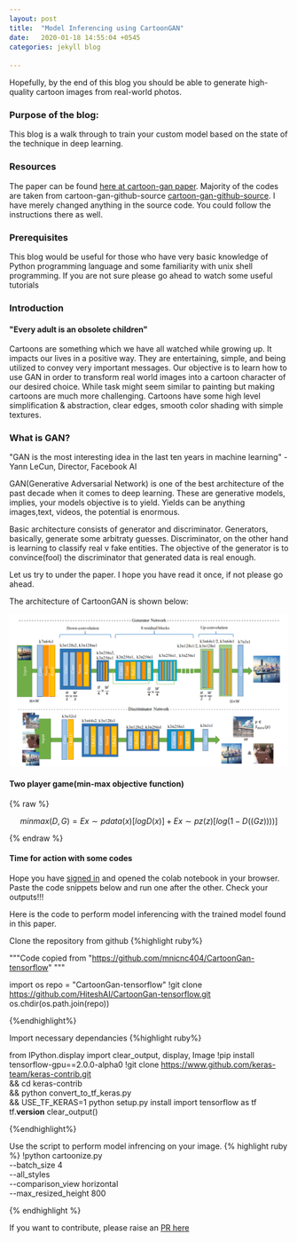 ```yaml
---
layout: post
title:  "Model Inferencing using CartoonGAN"
date:   2020-01-18 14:55:04 +0545
categories: jekyll blog

---
```

Hopefully, by the end of this blog you should be able to generate high-quality cartoon images from real-world photos. 


### Purpose of the blog:
This blog is a walk through to train your custom model based on the state of the technique in deep learning. 

### Resources
The paper can be found [here at cartoon-gan paper][cartoon-gan-paper].
Majority of the codes are taken from cartoon-gan-github-source [cartoon-gan-github-source]. 
I have merely changed anything in the source code. You could follow the instructions there as well. 

### Prerequisites
This blog would be useful for those who have very basic knowledge of Python programming language and some familiarity with unix shell programming. If you are not sure please go ahead to watch some useful tutorials


### Introduction

#### "Every adult is an obsolete children"
Cartoons are something which we have all watched while growing up. It impacts our lives in a positive way. They are entertaining, simple, and being utilized to convey very important messages.
Our objective is to learn how to use GAN in order to transform real world images into a cartoon character of our desired choice. 
While task might seem similar to painting but making cartoons are much more challenging. Cartoons have some high level simplification & abstraction, clear edges, smooth color
shading with simple textures. 


### What is GAN?
"GAN is the most interesting idea in the last ten years in machine learning"
-Yann LeCun, Director, Facebook AI 

GAN(Generative Adversarial Network) is one of the best architecture of the past decade when it comes to deep learning. These are generative models, implies, your models objective is to yield. Yields can be anything images,text, videos, the potential is enormous. 

Basic architecture consists of generator and discriminator. Generators, basically, generate some arbitraty guesses. Discriminator, on the other hand is learning to classify real v fake entities. The objective of the generator is to convince(fool) the discriminator that generated data is real enough.



Let us try to under the paper. I hope you have read it once, if not please go ahead. 


The architecture of CartoonGAN is shown below:

![GAN architecture](/images/gan_arch.png)



#### Two player game(min-max objective function)

<!-- $$
\begin{align}
  \nabla\times\vec{\mathbf{B}}-\frac{1}{c}\frac{\partial\vec{\mathbf{E}}}{\partial t} &= \frac{4\pi}{c}\vec{\mathbf{j}} \\
  \nabla\cdot\vec{\mathbf{E}} &= 4\pi\rho \\
  \nabla\times\vec{\mathbf{E}}+\frac{1}{c}\frac{\partial\vec{\mathbf{B}}}{\partial t} &= \vec{\mathbf{0}} \\
  \nabla\cdot\vec{\mathbf{B}} &= 0
\end{align}
$$
 -->
 {% raw %}

  $$ min max (D, G) = E x∼p data (x) [logD(x)] + E x∼p z (z) [log(1 − D ((G z) )))] $$	

 {% endraw %}


#### Time for action with some codes
Hope you have [signed in][colab-login] and opened the colab notebook in your browser. Paste the code snippets below and run one after the other. Check your outputs!!!

Here is the code to perform model inferencing with the trained model found in this paper.



Clone the repository from github
{%highlight ruby%}

"""Code copied from "https://github.com/mnicnc404/CartoonGan-tensorflow"  """

import os
repo = "CartoonGan-tensorflow"
!git clone https://github.com/HiteshAI/CartoonGan-tensorflow.git
os.chdir(os.path.join(repo))

{%endhighlight%}


Import necessary dependancies
{%highlight ruby%}

from IPython.display import clear_output, display, Image
!pip install tensorflow-gpu==2.0.0-alpha0
!git clone https://www.github.com/keras-team/keras-contrib.git \
    && cd keras-contrib \
    && python convert_to_tf_keras.py \
    && USE_TF_KERAS=1 python setup.py install
import tensorflow as tf
tf.__version__
clear_output()

{%endhighlight%}

Use the script to perform model infrencing on your image.
{% highlight ruby %}
!python cartoonize.py \
    --batch_size 4 \
    --all_styles \
    --comparison_view horizontal \
    --max_resized_height 800

{% endhighlight %}





<!-- Check out the [Jekyll docs][jekyll-docs] for more info on how to get the most out of Jekyll. File all bugs/feature requests at [Jekyll’s GitHub repo][jekyll-gh]. If you have questions, you can ask them on [Jekyll Talk][jekyll-talk]. -->

If you want to contribute, please raise an [PR here][myrepo-cartoongan] 

[jekyll-docs]: https://jekyllrb.com/docs/home
[jekyll-gh]:   https://github.com/jekyll/jekyll
[jekyll-talk]: https://talk.jekyllrb.com/
[cartoon-gan-paper]: http://openaccess.thecvf.com/content_cvpr_2018/papers/Chen_CartoonGAN_Generative_Adversarial_CVPR_2018_paper.pdf
[cartoon-gan-github-source]:https://github.com/mnicnc404/CartoonGan-tensorflow
[myrepo-cartoongan]: https://github.com/hiteshai/CartoonGan-tensorflow
[colab-login]: https://colab.research.google.com/notebooks/welcome.ipynb#recent=true








